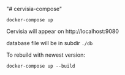 "# cervisia-compose" 

    docker-compose up


Cervisia will appear on http://localhost:9080


database file will be in subdir `./db`


To rebuild with newest version:

    docker-compose up --build

